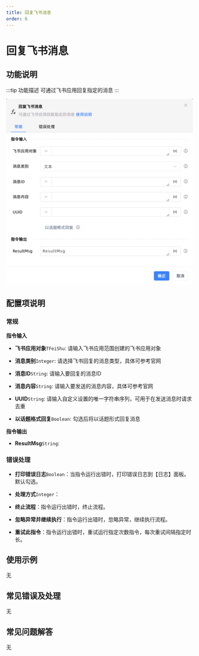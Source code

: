 ```yaml
---
title: 回复飞书消息
order: 6
---
```


# 回复飞书消息

## 功能说明

:::tip 功能描述
可通过飞书应用回复指定的消息
:::

![回复飞书消息](../../../assets/回复飞书消息_command.png)

## 配置项说明

### 常规

**指令输入**

- **飞书应用对象**`TFeiShu`: 请输入飞书应用范围创建的飞书应用对象

- **消息类别**`Integer`: 请选择飞书回复的消息类型，具体可参考官网

- **消息ID**`String`: 请输入要回复的消息ID

- **消息内容**`String`: 请输入要发送的消息内容，具体可参考官网

- **UUID**`String`: 请输入自定义设置的唯一字符串序列，可用于在发送消息时请求去重

- **以话题格式回复**`Boolean`: 勾选后将以话题形式回复消息


**指令输出**

- **ResultMsg**`String`: 

### 错误处理

- **打印错误日志**`Boolean`：当指令运行出错时，打印错误日志到【日志】面板。默认勾选。

- **处理方式**`Integer`：

 - **终止流程**：指令运行出错时，终止流程。

 - **忽略异常并继续执行**：指令运行出错时，忽略异常，继续执行流程。

 - **重试此指令**：指令运行出错时，重试运行指定次数指令，每次重试间隔指定时长。

## 使用示例
无

## 常见错误及处理

无

## 常见问题解答

无

